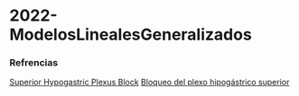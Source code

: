 # 2022-ModelosLinealesGeneralizados


### Refrencias
[Superior Hypogastric Plexus Block](https://carefirst.staywellsolutionsonline.com/spanish/Encyclopedia/135,401es)
[Bloqueo del plexo hipogástrico superior](https://dolopedia.com/articulo/bloqueo-del-plexo-hipogastrico-superior#.YpOY9znMJqM)
